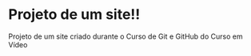 # Projeto de um site!!
 Projeto de um site criado durante o Curso de Git e GitHub do Curso em Vídeo
